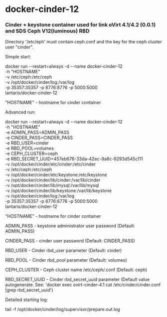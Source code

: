 # docker-cinder-12

### Cinder + keystone container used for link oVirt 4.1/4.2 (0.0.1) and SDS Ceph V12(luminous) RBD


Directory '/etc/eph' must contain ceph.conf and the key for the ceph cluster user "cinder".

Simple start:

docker run --restart=always -d --name docker-cinder-12 \
-h "HOSTNAME" \
-v /etc/ceph:/etc/ceph \
-v /opt/docker/cinder/log:/var/log \
-p 35357:35357 -p 8776:8776 -p 5000:5000 \
lantaris/docker-cinder-12

"HOSTNAME" - hostname for cinder container

Advanced run:

docker run --restart=always -d --name docker-cinder-12 \
-h "HOSTNAME" \
-e ADMIN_PASS=ADMIN_PASS \
-e CINDER_PASS=CINDER_PASS \
-e RBD_USER=cinder \
-e RBD_POOL=volumes \
-e CEPH_CLUSTER=ceph \
-e RBD_SECRET_UUID=457eb676-33da-42ec-9a8c-9293d545c111 \
-v /opt/docker/cinder/etc/cinder:/etc/cinder \
-v /etc/ceph:/etc/ceph \
-v /opt/docker/cinder/etc/keystone:/etc/keystone \
-v /opt/docker/cinder/lib/cinder:/var/lib/cinder \
-v /opt/docker/cinder/lib/mysql:/var/lib/mysql \
-v /opt/docker/cinder/lib/keystone:/var/lib/keystone \
-v /opt/docker/cinder/log:/var/log \
-p 35357:35357 -p 8776:8776 -p 5000:5000 \
lantaris/docker-cinder-12

"HOSTNAME" - hostname for cinder container

ADMIN_PASS - keystone administrator user password (Default: ADMIN_PASS)

CINDER_PASS - cinder user password (Default: CINDER_PASS)

RBD_USER - Cinder rbd_user parameter (Default: cinder)

RBD_POOL - Cinder rbd_pool parameter (Default: volumes)

CEPH_CLUSTER - Ceph cluster name /etc/ceph/<ceph cluster>.conf (Default: ceph)
  
RBD_SECRET_UUID - Cinder rbd_secret_uuid parameter 
                   (Default value autogenerate. See: 'docker exec ovirt-cinder-4.1 cat /etc/cinder/cinder.conf |grep rbd_secret_uuid')


Detailed starting log:

tail -f /opt/docker/cinder/log/supervisor/prepare.out.log
